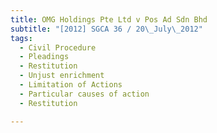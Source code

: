 ```yaml
---
title: OMG Holdings Pte Ltd v Pos Ad Sdn Bhd 
subtitle: "[2012] SGCA 36 / 20\_July\_2012"
tags:
  - Civil Procedure
  - Pleadings
  - Restitution
  - Unjust enrichment
  - Limitation of Actions
  - Particular causes of action
  - Restitution

---
```



